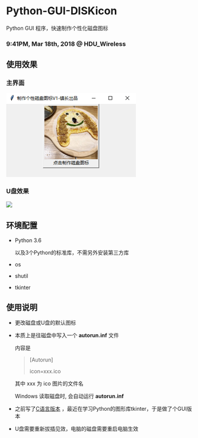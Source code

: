 # Python-GUI-DISKicon
Python GUI 程序，快速制作个性化磁盘图标

### 9:41PM, Mar 18th, 2018 @ HDU_Wireless

##  使用效果

### 主界面

![](https://github.com/Oslomayor/Markdown-Imglib/blob/master/Imgs/%E4%BF%AE%E6%94%B9%E7%A3%81%E7%9B%98%E5%9B%BE%E6%A0%87.PNG?raw=true)

### U盘效果

![](https://raw.githubusercontent.com/Oslomayor/USB-Device-ICO/master/%E9%95%87%E9%95%BF%E7%9A%84U%E7%9B%98.PNG)

## 环境配置

* Python 3.6

  以及3个Python的标准库，不需另外安装第三方库

* os

* shutil

* tkinter

## 使用说明

* 更改磁盘或U盘的默认图标

* 本质上是往磁盘中写入一个 **autorun.inf** 文件  

  内容是

  > [Autorun]
  >
  > icon=xxx.ico

  其中 xxx 为 ico 图片的文件名

  Windows 读取磁盘时, 会自动运行 **autorun.inf**

* 之前写了[C语言版本](https://github.com/Oslomayor/USB-Device-ICO) ，最近在学习Python的图形库tkinter，于是做了个GUI版本

* U盘需要重新拔插见效，电脑的磁盘需要重启电脑生效
